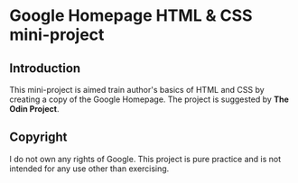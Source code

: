 # Google Homepage HTML & CSS mini-project

## Introduction

This mini-project is aimed train author's basics of HTML and CSS by creating a copy of the Google Homepage. The project is suggested by **The Odin Project**.

## Copyright

I do not own any rights of Google. This project is pure practice and is not intended for any use other than exercising.

